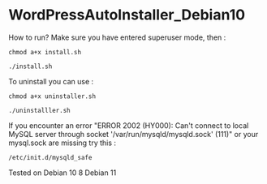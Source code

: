 # WordPressAutoInstaller_Debian10

How to run?
Make sure you have entered superuser mode, then :

```
chmod a+x install.sh
```
```
./install.sh
```
To uninstall you can use :

```
chmod a+x uninstaller.sh
```
```
./uninstalller.sh
```
If you encounter an error "ERROR 2002 (HY000): Can't connect to local MySQL server through socket '/var/run/mysqld/mysqld.sock' (111)" or your mysql.sock are missing try this :

```
/etc/init.d/mysqld_safe
```
Tested on Debian 10 8 Debian 11
